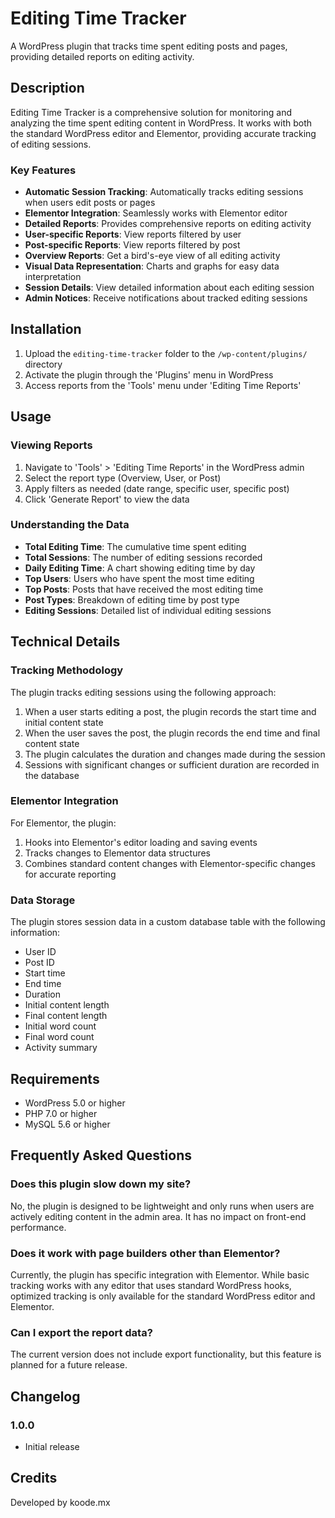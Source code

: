 # Editing Time Tracker

A WordPress plugin that tracks time spent editing posts and pages, providing detailed reports on editing activity.

## Description

Editing Time Tracker is a comprehensive solution for monitoring and analyzing the time spent editing content in WordPress. It works with both the standard WordPress editor and Elementor, providing accurate tracking of editing sessions.

### Key Features

- **Automatic Session Tracking**: Automatically tracks editing sessions when users edit posts or pages
- **Elementor Integration**: Seamlessly works with Elementor editor
- **Detailed Reports**: Provides comprehensive reports on editing activity
- **User-specific Reports**: View reports filtered by user
- **Post-specific Reports**: View reports filtered by post
- **Overview Reports**: Get a bird's-eye view of all editing activity
- **Visual Data Representation**: Charts and graphs for easy data interpretation
- **Session Details**: View detailed information about each editing session
- **Admin Notices**: Receive notifications about tracked editing sessions

## Installation

1. Upload the `editing-time-tracker` folder to the `/wp-content/plugins/` directory
2. Activate the plugin through the 'Plugins' menu in WordPress
3. Access reports from the 'Tools' menu under 'Editing Time Reports'

## Usage

### Viewing Reports

1. Navigate to 'Tools' > 'Editing Time Reports' in the WordPress admin
2. Select the report type (Overview, User, or Post)
3. Apply filters as needed (date range, specific user, specific post)
4. Click 'Generate Report' to view the data

### Understanding the Data

- **Total Editing Time**: The cumulative time spent editing
- **Total Sessions**: The number of editing sessions recorded
- **Daily Editing Time**: A chart showing editing time by day
- **Top Users**: Users who have spent the most time editing
- **Top Posts**: Posts that have received the most editing time
- **Post Types**: Breakdown of editing time by post type
- **Editing Sessions**: Detailed list of individual editing sessions

## Technical Details

### Tracking Methodology

The plugin tracks editing sessions using the following approach:

1. When a user starts editing a post, the plugin records the start time and initial content state
2. When the user saves the post, the plugin records the end time and final content state
3. The plugin calculates the duration and changes made during the session
4. Sessions with significant changes or sufficient duration are recorded in the database

### Elementor Integration

For Elementor, the plugin:

1. Hooks into Elementor's editor loading and saving events
2. Tracks changes to Elementor data structures
3. Combines standard content changes with Elementor-specific changes for accurate reporting

### Data Storage

The plugin stores session data in a custom database table with the following information:

- User ID
- Post ID
- Start time
- End time
- Duration
- Initial content length
- Final content length
- Initial word count
- Final word count
- Activity summary

## Requirements

- WordPress 5.0 or higher
- PHP 7.0 or higher
- MySQL 5.6 or higher

## Frequently Asked Questions

### Does this plugin slow down my site?

No, the plugin is designed to be lightweight and only runs when users are actively editing content in the admin area. It has no impact on front-end performance.

### Does it work with page builders other than Elementor?

Currently, the plugin has specific integration with Elementor. While basic tracking works with any editor that uses standard WordPress hooks, optimized tracking is only available for the standard WordPress editor and Elementor.

### Can I export the report data?

The current version does not include export functionality, but this feature is planned for a future release.

## Changelog

### 1.0.0
- Initial release

## Credits

Developed by koode.mx
